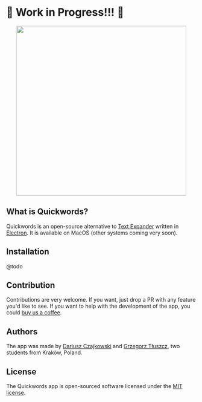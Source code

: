 # 🚧 Work in Progress!!! 🚧

<p align="center"><a href="http://quickwords.co"><img width="450" src="http://quickwords.co/assets/logo.svg"></a></p>

## What is Quickwords?
Quickwords is an open-source alternative to [Text Expander](https://textexpander.com) written in [Electron](https://electronjs.org). It is available on MacOS (other systems coming very soon).

## Installation
@todo

## Contribution
Contributions are very welcome. If you want, just drop a PR with any feature you'd like to see. If you want to help with the development of the app, you could [buy us a coffee](link-for-a-donation-here@todo).

## Authors
The app was made by [Dariusz Czajkowski](https://dczajkowski.com/) and [Grzegorz Tłuszcz](https://github.com/gtluszcz), two students from Kraków, Poland.

## License
The Quickwords app is open-sourced software licensed under the [MIT license](https://opensource.org/licenses/MIT).
